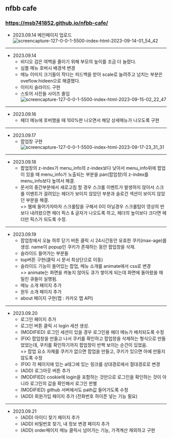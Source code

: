 ## nfbb cafe

### https://msb741852.github.io/nfbb-cafe/

- 2023.09.14
  메인페이지 업로드
  ![screencapture-127-0-0-1-5500-index-html-2023-09-14-01_54_42](https://github.com/msb741852/nfbb-cafe/assets/75235831/0089a259-2eb7-4094-a7f9-c8c454280ecf)

---

- 2023.09.14
  - 비디오 검은 여백을 줄이기 위해 부모의 높이를 조금 더 늘렸다.
  - 심플 메뉴 호버시 배경색 변경
  - 메뉴 이미지 크기들이 작다는 피드백을 받아 scale로 늘려주고 넘치는 부분은 oveflow:hideen으로 해결했다.
  - 이미지 슬라이드 구현
  - 스토어 사진들 사이즈 줄임
    ![screencapture-127-0-0-1-5500-index-html-2023-09-15-02_22_47](https://github.com/msb741852/nfbb-cafe/assets/75235831/a0bbc775-d1bc-4364-8fc5-94392636f1bc)

---

- 2023.09.16
  - 헤더 메뉴에 호버했을 때 100%판 나오면서 해당 상세메뉴가 나오도록 구현

---

- 2023.09.17
  - 팝업창 구현
    ![screencapture-127-0-0-1-5500-index-html-2023-09-17-23_31_31](https://github.com/msb741852/nfbb-cafe/assets/75235831/03e6efe2-3765-406d-a171-a0aa759fe70d)

---

- 2023.09.18
  - 팝업창의 z-index가 menu_info의 z-index보다 낮아서 menu_info위에 팝업이 있을 때 menu_info가 노출되는 부분을 pan(팝업창)의 z-index를 menu_info보다 높여서 해결.
  - 문서의 중간부분에서 새로고침 할 경우 스크롤 이벤트가 발생하지 않아서 스크롤 이벤트가 걸려있는 헤더가 보이지 않았던 부분과 슬로건 섹션이 보이지 않았던 부분을 해결.
    <br> => 웹에 들어가자마자 스크롤탑을 구해서 0이 아닐경우 스크롤탑이 영상의 반보다 내려왔으면 헤더 픽스 & 글자가 나오도록 하고, 헤더의 높이보다 크다면 헤더만 픽스가 되도록 수정.

---

- 2023.09.19
  - 팝업창에서 오늘 하루 닫기 버튼 클릭 시 24시간동안 유효한 쿠키(max-age)를 생성. name이 popup인 쿠키가 존재하는 동안 팝업창을 삭제.
  - 슬라이드 들어가는 부분들
  - top버튼 구현(클릭 시 문서 최상단으로 이동)
  - 슬라이드 기능이 들어있는 팝업, 메뉴 소개를 animate에서 css로 변경
    <br> => animate는 화면을 켜놓지 않아도 큐가 쌓이게 되는데 화면에 돌아왔을 때 밀린 큐들이 실행됨.
  - 메뉴 소개 페이지 추가
  - 원두 소개 페이지 추가
  - about 페이지 구현(맵 : 카카오 맵 API)

---

- 2023.09.20
  - 로그인 페이지 추가
  - 로그인 버튼 클릭 시 login 세션 생성.
  - (MODIFIED) 로그인 세션이 있을 경우 로그인용 헤더 메뉴가 배치되도록 수정
  - (FIX) 팝업창을 만들고 나서 쿠키를 확인하고 팝업창을 삭제하는 형식으로 만들었었는데, 쿠키를 확인하기까지 팝업창이 반짝 보이는 순간이 있었음. <br>
    => 팝업 요소 자체를 쿠키가 없으면 팝업을 만들고, 쿠키가 있으면 아예 만들지 않도록 수정
  - (FIX) 각 페이지에 있는 a태그에 있는 링크를 상대경로에서 절대경로로 변경
  - (ADD) 로그아웃 버튼 추가
  - (MODIFIED) cookie에 login을 포함하는 것만으로 로그인을 확인하는 것이 아니라 로그인의 값을 확인해서 로그인 판별
  - (MODIFIED) github 서버에서도 path값 들어가도록 수정
  - (ADD) 회원가입 페이지 추가 (전화번호 하이픈 넣는 기능 필요)

---

- 2023.09.21
  - (ADD) 아이디 찾기 페이지 추가
  - (ADD) 비밀번호 찾기, 내 정보 변경 페이지 추가
  - (ADD) order페이지 메뉴 클릭시 넘어가는 기능, 가격계산 제외하고 구현

